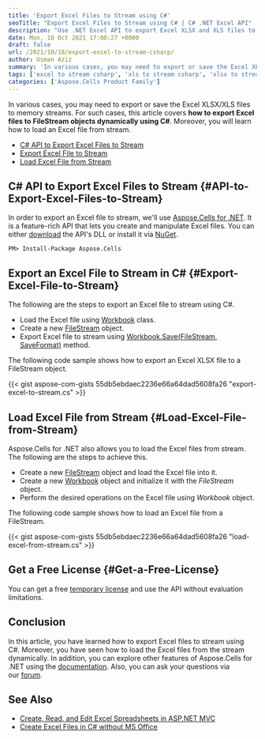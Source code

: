 ```yaml
---
title: 'Export Excel Files to Stream using C#'
seoTitle: "Export Excel Files to Stream using C# | C# .NET Excel API"
description: "Use .NET Excel API to export Excel XLSX and XLS files to stream using C# or VB.NET. Load Excel files from stream programmatically."
date: Mon, 18 Oct 2021 17:00:27 +0000
draft: false
url: /2021/10/18/export-excel-to-stream-csharp/
author: Usman Aziz
summary: 'In various cases, you may need to export or save the Excel XLSX/XLS files to memory streams. For such cases, this article covers **how to export Excel files to FileStream objects dynamically using C#**. Moreover, you will learn how to load an Excel file from stream.'
tags: ['excel to stream csharp', 'xls to stream csharp', 'xlsx to stream csharp']
categories: ['Aspose.Cells Product Family']
---
```


In various cases, you may need to export or save the Excel XLSX/XLS files to memory streams. For such cases, this article covers **how to export Excel files to FileStream objects dynamically using C#**. Moreover, you will learn how to load an Excel file from stream.

*   [C# API to Export Excel Files to Stream][1]
*   [Export Excel File to Stream][2]
*   [Load Excel File from Stream][3]

## C# API to Export Excel Files to Stream {#API-to-Export-Excel-Files-to-Stream}

In order to export an Excel file to stream, we'll use [Aspose.Cells for .NET][4]. It is a feature-rich API that lets you create and manipulate Excel files. You can either [download][5] the API's DLL or install it via [NuGet][6].

```
PM> Install-Package Aspose.Cells
```

## Export an Excel File to Stream in C# {#Export-Excel-File-to-Stream}

The following are the steps to export an Excel file to stream using C#.

*   Load the Excel file using [Workbook][7] class.
*   Create a new [FileStream][8] object.
*   Export Excel file to stream using [Workbook.Save(FileStream, SaveFormat)][9] method.

The following code sample shows how to export an Excel XLSX file to a FileStream object.

{{< gist aspose-com-gists 55db5ebdaec2236e66a64dad5608fa26 "export-excel-to-stream.cs" >}}

## Load Excel File from Stream {#Load-Excel-File-from-Stream}

Aspose.Cells for .NET also allows you to load the Excel files from stream. The following are the steps to achieve this.

*   Create a new [FileStream][10] object and load the Excel file into it.
*   Create a new [Workbook][11] object and initialize it with the _FileStream_ object.
*   Perform the desired operations on the Excel file using _Workbook_ object.

The following code sample shows how to load an Excel file from a FileStream.

{{< gist aspose-com-gists 55db5ebdaec2236e66a64dad5608fa26 "load-excel-from-stream.cs" >}}

## Get a Free License {#Get-a-Free-License}

You can get a free [temporary license][12] and use the API without evaluation limitations.

## Conclusion

In this article, you have learned how to export Excel files to stream using C#. Moreover, you have seen how to load the Excel files from the stream dynamically. In addition, you can explore other features of Aspose.Cells for .NET using the [documentation][13]. Also, you can ask your questions via our [forum][14].

## See Also

*   [Create, Read, and Edit Excel Spreadsheets in ASP.NET MVC][15]
*   [Create Excel Files in C# without MS Office][16]




[1]: #API-to-Export-Excel-Files-to-Stream
[2]: #Export-Excel-File-to-Stream
[3]: #Load-Excel-File-from-Stream
[4]: https://products.aspose.com/cells/net
[5]: https://downloads.aspose.com/cells/net
[6]: https://www.nuget.org/packages/Aspose.Cells
[7]: https://apireference.aspose.com/cells/net/aspose.cells/workbook
[8]: https://docs.microsoft.com/en-us/dotnet/api/system.io.filestream
[9]: https://apireference.aspose.com/cells/net/aspose.cells/workbook/methods/save
[10]: https://docs.microsoft.com/en-us/dotnet/api/system.io.filestream
[11]: https://apireference.aspose.com/cells/net/aspose.cells/workbook
[12]: https://purchase.aspose.com/temporary-license
[13]: https://docs.aspose.com/cells/net
[14]: https://forum.aspose.com/
[15]: https://blog.aspose.com/2021/08/25/create-read-edit-excel-spreadsheet-in-asp-net-mvc/
[16]: https://blog.aspose.com/2020/01/21/create-excel-xls-xlsx-programmatically-in-csharp-net/




